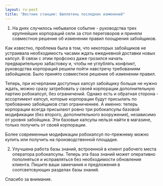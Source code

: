 ```yaml
---
layout: ru-post
title: "Вестник станции: Бюллетень последних изменений"
---
```


1) На днях случилось небывалое событие - руководства трех крупнейших корпораций сели за стол переговоров и приняли совместное решение об изменении правил поощрения забойщиков.

 Как известно, проблема была в том, что некоторых забойщиков не устраивала необходимость часами ждать ежедневной доставки новых капсул. В связи с этим профсоюз даже грозился начать предварительную забастовку и, чтобы не углублять конфликт, руководства корпораций решили пойти навстречу требованиям забойщиков. Было принято совместное решение об изменении правил.

 Теперь, при исчерпании доступных капсул забойщику больше не нужно ждать, можно сразу затребовать у своей корпорации дополнительную партию робокапсул, без ограничений. Однако есть и обратная сторона - ассортимент капсул, которые корпорации будут присылать по требованию забойщиков стал ограниченнее. А именно: теперь корпорации всегда присылают ровно три робокапсулы базовой модификации (без второго, дополнительного вооружения), независимо от уровня забойщика. Эти базовые капсулы нельзя найти в магазине, только получить от своей корпорации.

 Более современные модификации робокапсул по-прежнему можно купить или получить на производственной площадке.

2) Улучшена работа базы знаний, встроенной в клиент рабочего места оператора робокапсулы. Теперь эта база знаний может оперативно пополняться и исправляться без необходимости обновления клиента. Пишите ваши замечания и предложения в соотсветсвующих разделах базы знаний.

Спасибо за внимание.
